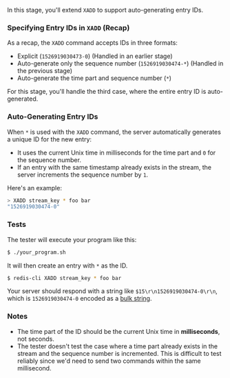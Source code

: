 In this stage, you'll extend `XADD` to support auto-generating entry IDs.

### Specifying Entry IDs in `XADD` (Recap)

As a recap, the `XADD` command accepts IDs in three formats:

- Explicit (`1526919030473-0`) (Handled in an earlier stage)
- Auto-generate only the sequence number (`1526919030474-*`) (Handled in the previous stage)
- Auto-generate the time part and sequence number (`*`)

For this stage, you'll handle the third case, where the entire entry ID is auto-generated.

### Auto-Generating Entry IDs

When `*` is used with the `XADD` command, the server automatically generates a unique ID for the new entry:

- It uses the current Unix time in milliseconds for the time part and `0` for the sequence number.
- If an entry with the same timestamp already exists in the stream, the server increments the sequence number by `1`.

Here's an example:

```bash
> XADD stream_key * foo bar
"1526919030474-0"
```

### Tests

The tester will execute your program like this:

```bash
$ ./your_program.sh
```

It will then create an entry with `*` as the ID.

```bash
$ redis-cli XADD stream_key * foo bar
```

Your server should respond with a string like `$15\r\n1526919030474-0\r\n`, which is `1526919030474-0` encoded as a [bulk string](https://redis.io/docs/latest/develop/reference/protocol-spec/#bulk-strings).

### Notes

- The time part of the ID should be the current Unix time in **milliseconds**, not seconds.
- The tester doesn't test the case where a time part already exists in the stream and the sequence number is incremented. This is difficult to test reliably since we'd need to send two commands within the same millisecond.
